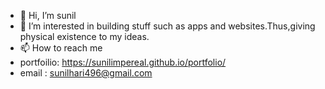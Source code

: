 - 👋 Hi, I’m sunil
- 👀 I’m interested in building stuff such as apps and websites.Thus,giving physical existence to my ideas.
- 📫 How to reach me
- portfoilio: https://sunilimpereal.github.io/portfolio/
- email : sunilhari496@gmail.com
          
          

<!---
sunilimpereal/sunilimpereal is a ✨ special ✨ repository because its `README.md` (this file) appears on your GitHub profile.
You can click the Preview link to take a look at your changes.
--->
